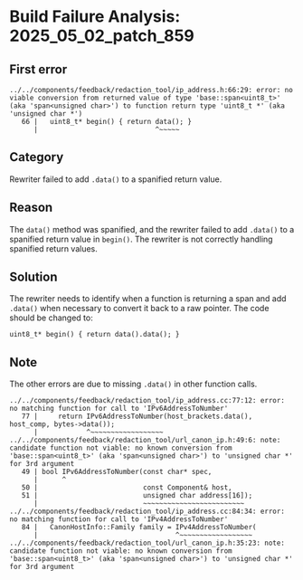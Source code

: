 # Build Failure Analysis: 2025_05_02_patch_859

## First error

```
../../components/feedback/redaction_tool/ip_address.h:66:29: error: no viable conversion from returned value of type 'base::span<uint8_t>' (aka 'span<unsigned char>') to function return type 'uint8_t *' (aka 'unsigned char *')
   66 |   uint8_t* begin() { return data(); }
      |                             ^~~~~~
```

## Category
Rewriter failed to add `.data()` to a spanified return value.

## Reason
The `data()` method was spanified, and the rewriter failed to add `.data()` to a spanified return value in `begin()`. The rewriter is not correctly handling spanified return values.

## Solution
The rewriter needs to identify when a function is returning a span and add `.data()` when necessary to convert it back to a raw pointer. The code should be changed to:
```
uint8_t* begin() { return data().data(); }
```

## Note
The other errors are due to missing `.data()` in other function calls.
```
../../components/feedback/redaction_tool/ip_address.cc:77:12: error: no matching function for call to 'IPv6AddressToNumber'
   77 |     return IPv6AddressToNumber(host_brackets.data(), host_comp, bytes->data());
      |            ^~~~~~~~~~~~~~~~~~~
../../components/feedback/redaction_tool/url_canon_ip.h:49:6: note: candidate function not viable: no known conversion from 'base::span<uint8_t>' (aka 'span<unsigned char>') to 'unsigned char *' for 3rd argument
   49 | bool IPv6AddressToNumber(const char* spec,
      |      ^
   50 |                          const Component& host,
   51 |                          unsigned char address[16]);
      |                          ~~~~~~~~~~~~~~~~~~~~~~~~~
../../components/feedback/redaction_tool/ip_address.cc:84:34: error: no matching function for call to 'IPv4AddressToNumber'
   84 |   CanonHostInfo::Family family = IPv4AddressToNumber(
      |                                  ^~~~~~~~~~~~~~~~~~~
../../components/feedback/redaction_tool/url_canon_ip.h:35:23: note: candidate function not viable: no known conversion from 'base::span<uint8_t>' (aka 'span<unsigned char>') to 'unsigned char *' for 3rd argument